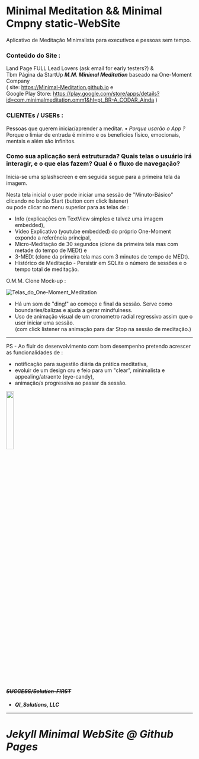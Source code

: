 # Minimal Meditation && Minimal Cmpny static-WebSite
Aplicativo de Meditação Minimalista para executivos e pessoas sem tempo.   
   
### Conteúdo do Site :   
Land Page FULL Lead Lovers (ask email for early testers?) &    
Tbm Página da StartUp _**M.M. Minimal Meditation**_ baseado na One-Moment Company  
( site: https://Minimal-Meditation.github.io e   
Google Play Store: https://play.google.com/store/apps/details?id=com.minimalmeditation.omm1&hl=pt_BR-A_CODAR_Ainda )  
  
### CLIENTEs / USERs :  
Pessoas que querem iniciar/aprender a meditar. • _Porque usarão o App ?_   
Porque o limiar de entrada é mínimo e os benefícios físico, emocionais, mentais e além são infinitos.   

### Como sua aplicação será estruturada? Quais telas o usuário irá interagir, e o que elas fazem? Qual é o fluxo de navegação?
Inicia-se uma splashscreen e em seguida segue para a primeira tela da imagem.   
   
Nesta tela inicial o user pode iniciar uma sessão de "Minuto-Básico" clicando no botão Start (button com click listener)   
ou pode clicar no menu superior para as telas de :   
* Info (explicações em TextView simples e talvez uma imagem embedded),
* Vídeo Explicativo (youtube embedded) do próprio One-Moment expondo a referência principal,
* Micro-Meditação de 30 segundos (clone da primeira tela mas com metade do tempo de MEDt) e
* 3-MEDt (clone da primeira tela mas com 3 minutos de tempo de MEDt).
* Histórico de Meditação - Persistir em SQLite o número de sessões e o tempo total de meditação.   

O.M.M. Clone Mock-up :
   
![Telas_do_One-Moment_Meditation](https://www.thecabinchiangmai.com/wp-content/uploads/2017/01/One-Moment-Meditation-App-600.jpg)   
   
- Há um som de "ding!" ao começo e final da sessão. Serve como boundaries/balizas e ajuda a gerar mindfulness.   
- Uso de animação visual de um cronometro radial regressivo assim que o user iniciar uma sessão.   
(com click listener na animação para dar Stop na sessão de meditação.)   

___

PS - Ao fluir do desenvolvimento com bom desempenho pretendo acrescer as funcionalidades de :
* notificação para sugestão diária da prática meditativa,   
* evoluir de um design cru e feio para um "clear", minimalista e appealing/atraente (eye-candy),   
* animação/s progressiva ao passar da sessão.   
<img src="https://is3-ssl.mzstatic.com/image/thumb/Purple118/v4/88/5c/da/885cda49-955f-bed9-e7fd-1fceb2db4c9f/pr_source.png/300x0w.png" width="20%">
   
#### **~~_SUCCESS/Solution-FIRST_~~**
* **_QI_Solutions, LLC_**
---
# _Jekyll Minimal WebSite @ Github Pages_   
